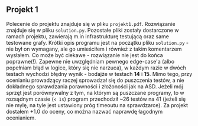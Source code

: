 ## Projekt 1
Polecenie do projektu znajduje się w pliku ```projekt1.pdf```. Rozwiązanie znajduje się w pliku ```solution.py```. Pozostałe pliki zostały dostarczone w ramach projektu, zawierają m.in infrastrukturę testującą oraz same testowane grafy.
Krótki opis programu jest na początku pliku ```solution.py``` - nie był on wymagany, ale go umieściłem i również z takim komentarzem wysłałem. Co może być ciekawe - rozwiązanie nie jest do końca poprawne(!). Zapewne nie uwzględniam pewnego edge-case'a (albo popełniam błąd w logice, który się nie narzuca), w każdym razie w dwóch testach wychodzi błędny wynik - bodajże w testach **14** i **15**. Mimo tego, przy ocenianiu prowadzący raczej sprowadzał się do puszczenia testów, a nie dokładnego sprawdzania porawności i złożoności jak na ASD.
Jeżeli mój sprzęt jest porównywalny z tym, na którym są puszczane programy, to w rozsądnym czasie (```< 1s```) program przechodził ~26 testów na 41 (jeżeli się nie mylę, na tyle jest ustawiony próg timeoutu na sprawdzarce). Za projekt dostałem +1.0 do oceny, co można nazwać naprawdę łagodnym ocenianiem.
